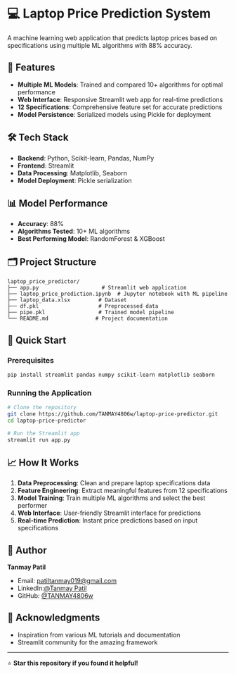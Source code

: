# 💻 Laptop Price Prediction System

A machine learning web application that predicts laptop prices based on specifications using multiple ML algorithms with 88% accuracy.

## 🚀 Features

- **Multiple ML Models**: Trained and compared 10+ algorithms for optimal performance
- **Web Interface**: Responsive Streamlit web app for real-time predictions
- **12 Specifications**: Comprehensive feature set for accurate predictions
- **Model Persistence**: Serialized models using Pickle for deployment

## 🛠️ Tech Stack

- **Backend**: Python, Scikit-learn, Pandas, NumPy
- **Frontend**: Streamlit
- **Data Processing**: Matplotlib, Seaborn
- **Model Deployment**: Pickle serialization

## 📊 Model Performance

- **Accuracy**: 88%
- **Algorithms Tested**: 10+ ML algorithms
- **Best Performing Model**: RandomForest & XGBoost
## 🗂️ Project Structure

```
laptop_price_predictor/
├── app.py                    # Streamlit web application
├── laptop_price_prediction.ipynb  # Jupyter notebook with ML pipeline
├── laptop_data.xlsx         # Dataset
├── df.pkl                   # Preprocessed data
├── pipe.pkl                 # Trained model pipeline
└── README.md               # Project documentation
```

## 🚀 Quick Start

### Prerequisites
```bash
pip install streamlit pandas numpy scikit-learn matplotlib seaborn
```

### Running the Application
```bash
# Clone the repository
git clone https://github.com/TANMAY4806w/laptop-price-predictor.git
cd laptop-price-predictor

# Run the Streamlit app
streamlit run app.py
```

## 📈 How It Works

1. **Data Preprocessing**: Clean and prepare laptop specifications data
2. **Feature Engineering**: Extract meaningful features from 12 specifications
3. **Model Training**: Train multiple ML algorithms and select the best performer
4. **Web Interface**: User-friendly Streamlit interface for predictions
5. **Real-time Prediction**: Instant price predictions based on input specifications






## 👤 Author

**Tanmay Patil**
- Email: patiltanmay019@gmail.com
- LinkedIn:[@Tanmay Patil](www.linkedin.com/in/tanmay-patil-805049250)
- GitHub: [@TANMAY4806w](https://github.com/TANMAY4806w)

## 🙏 Acknowledgments

- Inspiration from various ML tutorials and documentation
- Streamlit community for the amazing framework

---

⭐ **Star this repository if you found it helpful!**
